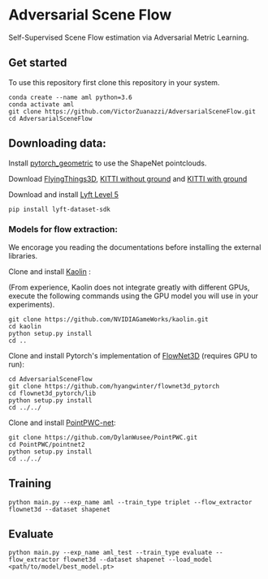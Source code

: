 # Adversarial Scene Flow

Self-Supervised Scene Flow estimation via Adversarial Metric Learning. 

## Get started
To use this repository first clone this repository in your system. 

```
conda create --name aml python=3.6
conda activate aml
git clone https://github.com/VictorZuanazzi/AdversarialSceneFlow.git
cd AdversarialSceneFlow
```

## Downloading data:

Install [pytorch_geometric](https://pytorch-geometric.readthedocs.io/en/latest/notes/installation.html) to use the ShapeNet pointclouds. 

Download [FlyingThings3D](https://drive.google.com/file/d/1CMaxdt-Tg1Wct8v8eGNwuT7qRSIyJPY-/view?usp=sharing), [KITTI without ground](https://drive.google.com/open?id=1XBsF35wKY0rmaL7x7grD_evvKCAccbKi) and [KITTI with ground](http://www.cvlibs.net/datasets/kitti/eval_scene_flow.php)

Download and install [Lyft Level 5](https://pypi.org/project/lyft-dataset-sdk/)

```
pip install lyft-dataset-sdk
```

### Models for flow extraction:

We encorage you reading the documentations before installing the external libraries.


Clone and install [Kaolin](https://github.com/NVIDIAGameWorks/kaolin) :

(From experience, Kaolin does not integrate greatly with different GPUs, execute the following commands using the GPU model you will use in your experiments).

```
git clone https://github.com/NVIDIAGameWorks/kaolin.git
cd kaolin
python setup.py install
cd ..
```

Clone and install Pytorch's implementation of [FlowNet3D](https://github.com/hyangwinter/flownet3d_pytorch) (requires GPU to run):

```
cd AdversarialSceneFlow
git clone https://github.com/hyangwinter/flownet3d_pytorch
cd flownet3d_pytorch/lib
python setup.py install
cd ../../
```

Clone and install [PointPWC-net](https://github.com/DylanWusee/PointPWC.git):

```
git clone https://github.com/DylanWusee/PointPWC.git
cd PointPWC/pointnet2
python setup.py install
cd ../../
```

## Training

```
python main.py --exp_name aml --train_type triplet --flow_extractor flownet3d --dataset shapenet
```

## Evaluate

```
python main.py --exp_name aml_test --train_type evaluate --flow_extractor flownet3d --dataset shapenet --load_model <path/to/model/best_model.pt>
```
